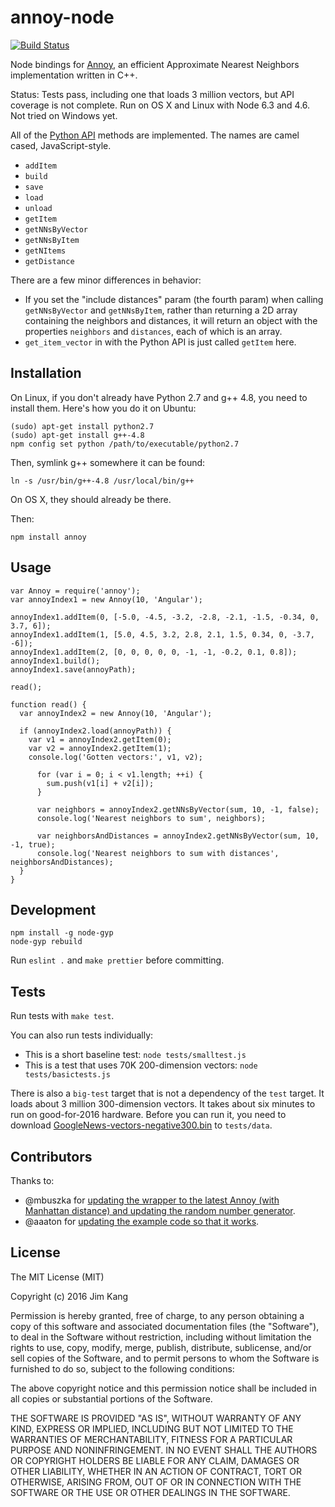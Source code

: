 annoy-node
==================

[![Build Status](https://travis-ci.org/jimkang/annoy-node.svg?branch=master)](https://travis-ci.org/jimkang/annoy-node)

Node bindings for [Annoy](https://github.com/spotify/annoy), an efficient Approximate Nearest Neighbors implementation written in C++.

Status: Tests pass, including one that loads 3 million vectors, but API coverage is not complete. Run on OS X and Linux with Node 6.3 and 4.6. Not tried on Windows yet.

All of the [Python API](https://github.com/spotify/annoy#full-python-api) methods are implemented. The names are camel cased, JavaScript-style.

  - `addItem`
  - `build`
  - `save`
  - `load`
  - `unload`
  - `getItem`
  - `getNNsByVector`
  - `getNNsByItem`
  - `getNItems`
  - `getDistance`

There are a few minor differences in behavior:

- If you set the "include distances" param (the fourth param) when calling `getNNsByVector` and `getNNsByItem`, rather than returning a 2D array containing the neighbors and distances, it will return an object with the properties `neighbors` and `distances`, each of which is an array.
- `get_item_vector` in with the Python API is just called `getItem` here.

Installation
------------

On Linux, if you don't already have Python 2.7 and g++ 4.8, you need to install them. Here's how you do it on Ubuntu:

    (sudo) apt-get install python2.7
    (sudo) apt-get install g++-4.8
    npm config set python /path/to/executable/python2.7

Then, symlink g++ somewhere it can be found:

    ln -s /usr/bin/g++-4.8 /usr/local/bin/g++

On OS X, they should already be there.

Then:

    npm install annoy

Usage
-----

    var Annoy = require('annoy');
    var annoyIndex1 = new Annoy(10, 'Angular');

    annoyIndex1.addItem(0, [-5.0, -4.5, -3.2, -2.8, -2.1, -1.5, -0.34, 0, 3.7, 6]);
    annoyIndex1.addItem(1, [5.0, 4.5, 3.2, 2.8, 2.1, 1.5, 0.34, 0, -3.7, -6]);
    annoyIndex1.addItem(2, [0, 0, 0, 0, 0, -1, -1, -0.2, 0.1, 0.8]);
    annoyIndex1.build();
    annoyIndex1.save(annoyPath);

    read();

    function read() {
      var annoyIndex2 = new Annoy(10, 'Angular');

      if (annoyIndex2.load(annoyPath)) {
        var v1 = annoyIndex2.getItem(0);
        var v2 = annoyIndex2.getItem(1);
        console.log('Gotten vectors:', v1, v2);

          for (var i = 0; i < v1.length; ++i) {
            sum.push(v1[i] + v2[i]);
          }

          var neighbors = annoyIndex2.getNNsByVector(sum, 10, -1, false);
          console.log('Nearest neighbors to sum', neighbors);

          var neighborsAndDistances = annoyIndex2.getNNsByVector(sum, 10, -1, true);
          console.log('Nearest neighbors to sum with distances', neighborsAndDistances);
      }
    }

Development
------------

    npm install -g node-gyp
    node-gyp rebuild

Run `eslint .` and `make prettier` before committing.

Tests
-----

Run tests with `make test`.

You can also run tests individually:

- This is a short baseline test: `node tests/smalltest.js` 
- This is a test that uses 70K 200-dimension vectors: `node tests/basictests.js` 

There is also a `big-test` target that is not a dependency of the `test` target. It loads about 3 million 300-dimension vectors. It takes about six minutes to run on good-for-2016 hardware. Before you can run it, you need to download [GoogleNews-vectors-negative300.bin](https://drive.google.com/file/d/0B7XkCwpI5KDYNlNUTTlSS21pQmM/edit?usp=sharing) to `tests/data`.

Contributors
------------

Thanks to:

- @mbuszka for [updating the wrapper to the latest Annoy (with Manhattan distance) and updating the random number generator](https://github.com/jimkang/annoy-node/pull/4).
- @aaaton for [updating the example code so that it works](https://github.com/jimkang/annoy-node/pull/1).

License
-------

The MIT License (MIT)

Copyright (c) 2016 Jim Kang

Permission is hereby granted, free of charge, to any person obtaining a copy
of this software and associated documentation files (the "Software"), to deal
in the Software without restriction, including without limitation the rights
to use, copy, modify, merge, publish, distribute, sublicense, and/or sell
copies of the Software, and to permit persons to whom the Software is
furnished to do so, subject to the following conditions:

The above copyright notice and this permission notice shall be included in
all copies or substantial portions of the Software.

THE SOFTWARE IS PROVIDED "AS IS", WITHOUT WARRANTY OF ANY KIND, EXPRESS OR
IMPLIED, INCLUDING BUT NOT LIMITED TO THE WARRANTIES OF MERCHANTABILITY,
FITNESS FOR A PARTICULAR PURPOSE AND NONINFRINGEMENT. IN NO EVENT SHALL THE
AUTHORS OR COPYRIGHT HOLDERS BE LIABLE FOR ANY CLAIM, DAMAGES OR OTHER
LIABILITY, WHETHER IN AN ACTION OF CONTRACT, TORT OR OTHERWISE, ARISING FROM,
OUT OF OR IN CONNECTION WITH THE SOFTWARE OR THE USE OR OTHER DEALINGS IN
THE SOFTWARE.
